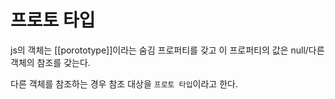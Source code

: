 # 프로토 타입

js의 객체는 [[porototype]]이라는 숨김 프로퍼티를 갖고 이 프로퍼티의 값은 null/다른 객체의 참조를 갖는다.

다른 객체를 참조하는 경우 참조 대상을 `프로토 타입`이라고 한다.
